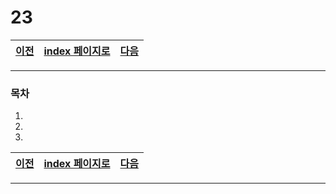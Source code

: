 # 23


[이전](./22.md)|[index 페이지로](./00index.md) |[다음](./24.md)
---|---|---
<hr>


### 목차

1.
1.
1.

[이전](./22.md)|[index 페이지로](./00index.md) |[다음](./24.md)
---|---|---
<hr>
